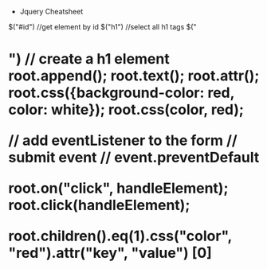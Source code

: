 - Jquery Cheatsheet

$("#id") //get element by id
$("h1") //select all h1 tags
$("<h1>") // create a h1 element
root.append();
root.text();
root.attr();
root.css({background-color: red, color: white});
root.css(color, red);

// add eventListener to the form
// submit event
// event.preventDefault

root.on("click", handleElement);
root.click(handleElement);

root.children().eq(1).css("color", "red").attr("key", "value") [0]
